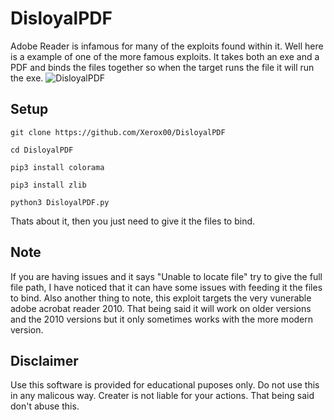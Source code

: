 # DisloyalPDF
  Adobe Reader is infamous for many of the exploits found within it. Well here is a example of one of the more famous exploits. It takes both an exe and a PDF and binds the files together so when the target runs the file it will run the exe.
  ![DisloyalPDF](https://github.com/Xerox00/DisloyalPDF/blob/master/PDF.png)
  
 ## Setup
 ```
 git clone https://github.com/Xerox00/DisloyalPDF
 ```
 ```
 cd DisloyalPDF
 ```
 ```
 pip3 install colorama
```
 ```
 pip3 install zlib
```
```
python3 DisloyalPDF.py
```
Thats about it, then you just need to give it the files to bind.

## Note 
If you are having issues and it says "Unable to locate file" try to give the full file path, I have noticed that it can have some issues with feeding it the files to bind.
Also another thing to note, this exploit targets the very vunerable adobe acrobat reader 2010. That being said it will work on older versions and the 2010 versions but it only sometimes works with the more modern version.

## Disclaimer
Use this software is provided for educational puposes only. Do not use this in any malicous way. Creater is not liable for your actions. That being said don't abuse this.
